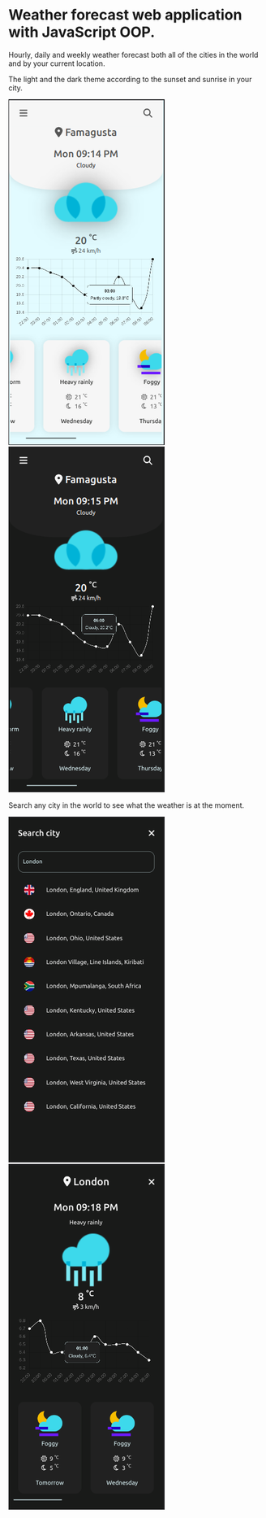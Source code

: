 # Weather forecast web application with JavaScript OOP.

Hourly, daily and weekly weather forecast both all of the cities in the world and by your current location.

The light and the dark theme according to the sunset and sunrise in your city.

![App_Image](img/weather-forecast-v3.1-light.png) ![App_Image2](img/weather-forecast-v3.1-dark.png)

Search any city in the world to see what the weather is at the moment.

![App_Image3](img/weather-forecast-v3.1-searching.png) ![App_Image4](img/weather-forecast-v3.1-searched.png)
